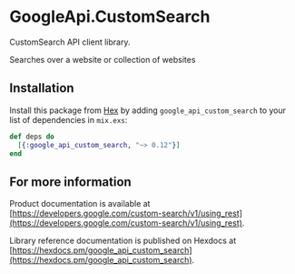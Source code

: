 # GoogleApi.CustomSearch

CustomSearch API client library.

Searches over a website or collection of websites

## Installation

Install this package from [Hex](https://hex.pm) by adding
`google_api_custom_search` to your list of dependencies in `mix.exs`:

```elixir
def deps do
  [{:google_api_custom_search, "~> 0.12"}]
end
```

## For more information

Product documentation is available at [https://developers.google.com/custom-search/v1/using_rest](https://developers.google.com/custom-search/v1/using_rest).

Library reference documentation is published on Hexdocs at
[https://hexdocs.pm/google_api_custom_search](https://hexdocs.pm/google_api_custom_search).
